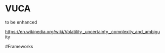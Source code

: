 # VUCA
to be enhanced

https://en.wikipedia.org/wiki/Volatility,_uncertainty,_complexity_and_ambiguity



#Frameworks